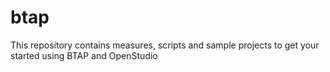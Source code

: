 # btap
This repository contains measures, scripts and sample projects to get your started using BTAP and OpenStudio
